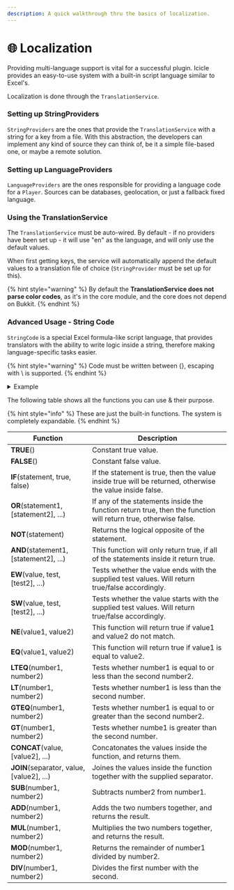 ```yaml
---
description: A quick walkthrough thru the basics of localization.
---
```


# 🌐 Localization

Providing multi-language support is vital for a successful plugin. Icicle provides an easy-to-use system with a built-in script language similar to Excel's.

Localization is done through the `TranslationService`.

### Setting up StringProviders

`StringProviders` are the ones that provide the `TranslationService` with a string for a key from a file. With this abstraction, the developers can implement any kind of source they can think of, be it a simple file-based one, or maybe a remote solution.&#x20;

### Setting up LanguageProviders

`LanguageProviders` are the ones responsible for providing a language code for a `Player`. Sources can be databases, geolocation, or just a fallback fixed language.

### Using the TranslationService

The `TranslationService` must be auto-wired. By default - if no providers have been set up - it will use "en" as the language, and will only use the default values.

When first getting keys, the service will automatically append the default values to a translation file of choice (`StringProvider` must be set up for this).

{% hint style="warning" %}
By default the **TranslationService does not parse color codes**, as it's in the core module, and the core does not depend on Bukkit.
{% endhint %}

### Advanced Usage - String Code

`StringCode` is a special Excel formula-like script language, that provides translators with the ability to write logic inside a string, therefore making language-specific tasks easier.

{% hint style="warning" %}
Code must be written between {}, escaping with \ is supported.
{% endhint %}

<details>

<summary>Example</summary>

```java
You have {IF(EQ(amount, 1), IF(SW(item, 'a', 'e', 'i', 'o', 'u'),'an','a'),amount)} {item}{IF(GT(amount, 1), 's', '')}.
```

`amount` and `item` are parameters passed from the plugin.

If the amount is 12, and the item is apple: `You have 12 apples.`\
If the amount is 1, and the item is apple: `You have an apple.`\
If the amount is 1, and the item is pear: `You have a pear.`

</details>

The following table shows all the functions you can use & their purpose.

{% hint style="info" %}
These are just the built-in functions. The system is completely expandable.
{% endhint %}

| Function                                   | Description                                                                                                    |
| ------------------------------------------ | -------------------------------------------------------------------------------------------------------------- |
| **TRUE**()                                 | Constant true value.                                                                                           |
| **FALSE**()                                | Constant false value.                                                                                          |
| **IF**(statement, true, false)             | If the statement is true, then the value inside true will be returned, otherwise the value inside false.       |
| **OR**(statement1, \[statement2], ...)     | If any of the statements inside the function return true, then the function will return true, otherwise false. |
| **NOT**(statement)                         | Returns the logical opposite of the statement.                                                                 |
| **AND**(statement1, \[statement2], ...)    | This function will only return true, if all of the statements inside it return true.                           |
| **EW**(value, test, \[test2], ...)         | Tests whether the value ends with the supplied test values. Will return true/false accordingly.                |
| **SW**(value, test, \[test2], ...)         | Tests whether the value starts with the supplied test values. Will return true/false accordingly.              |
| **NE**(value1, value2)                     | This function will return true if value1 and value2 do not match.                                              |
| **EQ**(value1, value2)                     | This function will return true if value1 is equal to value2.                                                   |
| **LTEQ**(number1, number2)                 | Tests whether number1 is equal to or less than the second number2.                                             |
| **LT**(number1, number2)                   | Tests whether number1 is less than the second number.                                                          |
| **GTEQ**(number1, number2)                 | Tests whether number1 is equal to or greater than the second number2.                                          |
| **GT**(number1, number2)                   | Tests whether numbe1 is greater than the second number.                                                        |
| **CONCAT**(value, \[value2], ...)          | Concatonates the values inside the function, and returns them.                                                 |
| **JOIN**(separator, value, \[value2], ...) | Joines the values inside the function together with the supplied separator.                                    |
| **SUB**(number1, number2)                  | Subtracts number2 from number1.                                                                                |
| **ADD**(number1, number2)                  | Adds the two numbers together, and returns the result.                                                         |
| **MUL**(number1, number2)                  | Multiplies the two numbers together, and returns the result.                                                   |
| **MOD**(number1, number2)                  | Returns the remainder of number1 divided by number2.                                                           |
| **DIV**(number1, number2)                  | Divides the first number with the second.                                                                      |
